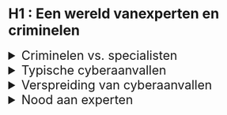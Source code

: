 <style>
summary { 
    font-size: 25px
}
</style>

# H1 : Een wereld vanexperten en criminelen

<details>
<summary>Criminelen vs. specialisten</summary>

- types hackers :

  - white hat : hackers breken in op netwerken of computersystemen om zwakke punten te ontdekken en zo de beveiliging van deze systemen te verbeteren.
  - grey hat : hackers bevinden zich ergens tussen de 2 andere types aanvallers. Deze aanvallers kunnen een kwetsbaarheid vinden en deze melden aan de eigenaren van het systeem als die actie samenvalt met hun agenda.
  - black hat : hackers zijn onethische criminelen die de computer-en netwerkbeveiliging schenden voor persoonlijk gewin of om kwaadaardige redenen, zoals het aanvallen van netwerken.12

- types criminelen :

  - Script Kiddies : meestal tieners of hobbyisten, aanvallen meestal
    beperkt tot grappen en vandalisme. Ze hebben weinig of geen vaardigheid
    en gebruiken vaak bestaande tools of instructies op internet.
  - Vulnerability Brokers : ‘gray hat’ aanvallers die exploits proberen te ontdekken en deze aan
    leveranciers rapporteren, soms voor geldprijzen of beloningen.
  - Hacktivisten : ‘gray hat’ aanvallers die zich verzamelen en protesteren tegen
    verschillende politieke en sociale ideeën. Hacktivisten protesteren publiekelijk tegen organisaties of regeringen door artikelen en video's te plaatsen, gevoelige informatie te lekken en DDoS-aanvallen (Distributed Denial of Service) uit te voeren.
  - Cybercriminelen : Black hat hackers die voor zelfstandige werken of voor grote
    cybercrime-organisaties werken.
  - Door de staat gesponsorde hackers : Afhankelijk van het perspectief van een persoon,
    zijn dit ofwel white hat ofwel black hat hackers.

- acties tegen cybercrime :

  - Vulnerability Databases : publicly available databases of known vulnerabilities
  - Early warning systems
  - Share Cyber Intelligence : sharing cyber intelligence often public and private sector
    collaboration
  - ISM normen : standards and norms for information security management

</details>

<details>
<summary>Typische cyberaanvallen</summary>

threats and vulnerabilities :

- **cybersecurity threat** = possibilty that a harmful event like an attach takes place
- **cyber vulnerability** = a weakness which makes something a target for attacks

targets :

- network services (DNS / HTTP / online databases)

  - **sniffing tools** to intercept network traffic
  - **rogue devices**, unsecured devices
  - false messaging inside a network
  - big industries - eg. SCADA (supervisory control and data acquisition) to meausre machines and industrial equipment

</details>

<details>
<summary>Verspreiding van cyberaanvallen</summary>

- **internal attacks** : comes from internal users (accident or malicious)
- **external attacks**
  - use cyber vulnerabilities or social engineering to gain access to internal sources
- **BYOD** : bring your own device is a growing trend in companies which brings extra vulnerabilities and threats
- **IOT**
- **big data** : volume velocity versatility

advanced weapons :

- **APT** (advanced persistent threat) = a continuos hack taking place under the radar
- **algorithm attacks** = can use self-reporting information such as energy usage and use that info to select targets or generate false warnings
- intelligent selection of victims
- **federatief identiteitsbeheer** = use same login for all networks | extra secured by adding an authorised device to login

</details>

<details>
<summary>Nood aan experten</summary>

**NIST framework** (national institute of standards and technologies) = enables companies to identify most important cyber security responsibilities and skills.
**Workforce Framework** divides cybersecurity work into 7 areas

<img src="https://cyberriskleaders.com/wp-content/uploads/2019/11/NICE-Cybersecurity-Workforce-Framework.jpg">

- **Operate and Maintain** omvat het bieden van de ondersteuning, het
  beheer en het onderhoud die nodig zijn om de prestaties en
  beveiliging van het IT-systeem te waarborgen.
- **Protect and Defend** omvat de identificatie, analyse en beperking van
  bedreigingen voor interne systemen en netwerken.
- **Investigate** omvat het onderzoek naar cybergebeurtenissen en / of
  cybercriminaliteit waarbij IT-middelen zijn betrokken.
- **Collect and Operate** omvat gespecialiseerde ontkennings- en
  misleidingsoperaties en het verzamelen van cyberbeveiligingsinformatie.
- **Analyze** omvat zeer gespecialiseerde beoordeling en evaluatie van
  inkomende cyberbeveiligingsinformatie om te bepalen of deze nuttig is voor inlichtingen.
- **Oversight and Development** voorziet in leiderschap, management en richting om cyberveiligheid
  effectief uit te voeren.
- \*_Securely Provision_ omvat het conceptualiseren, ontwerpen en bouwen van veilige IT-systemen.

</details>
